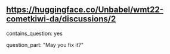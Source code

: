 ## https://huggingface.co/Unbabel/wmt22-cometkiwi-da/discussions/2

contains_question: yes

question_part: "May you fix it?"